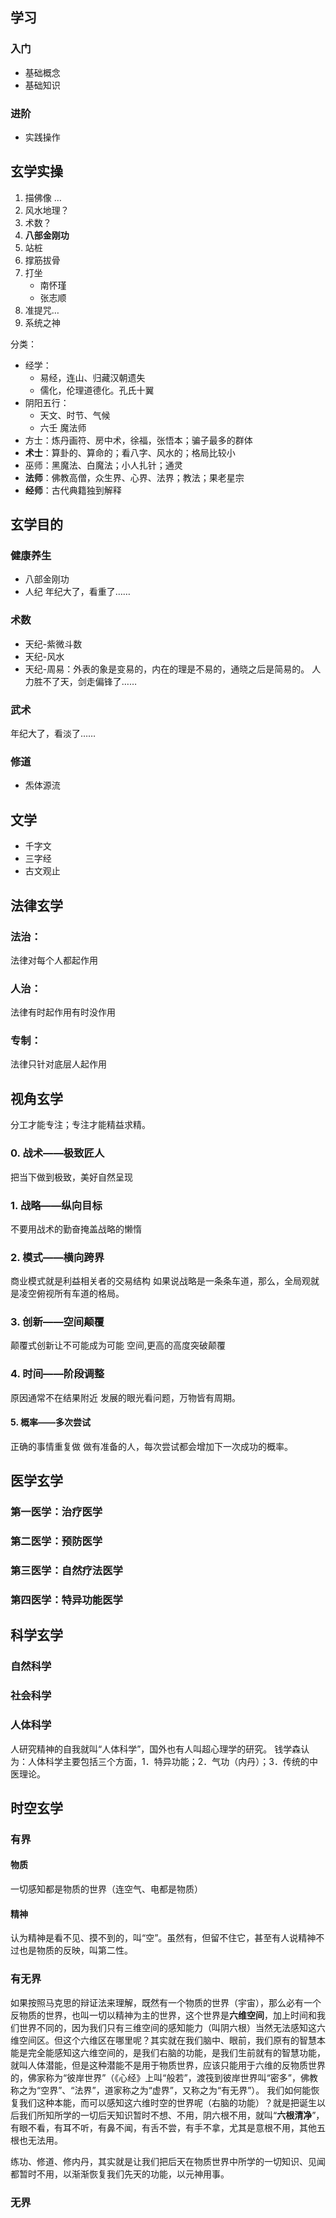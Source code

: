 ## 学习

### 入门

- 基础概念
- 基础知识
### 进阶

- 实践操作


## 玄学实操
1. 描佛像 …
2. 风水地理？
3. 术数？
4. **八部金刚功**
5. 站桩
6. 撑筋拔骨
7. 打坐
   - 南怀瑾
   - 张志顺
8. 准提咒…
9. 系统之神

分类：
- 经学：
    - 易经，连山、归藏汉朝遗失
    - 儒化，伦理道德化。孔氏十翼
- 阴阳五行：
	- 天文、时节、气候
	- 六壬
魔法师
- 方士：炼丹画符、房中术，徐福，张悟本；骗子最多的群体
- **术士**：算卦的、算命的；看八字、风水的；格局比较小
- 巫师：黑魔法、白魔法；小人扎针；通灵
- **法师**：佛教高僧，众生界、心界、法界；教法；果老星宗
- **经师**：古代典籍独到解释
## 玄学目的
### 健康养生
- 八部金刚功
- 人纪
年纪大了，看重了……

### 术数
- 天纪-紫微斗数
- 天纪-风水
- 天纪-周易：外表的象是变易的，内在的理是不易的，通晓之后是简易的。
人力胜不了天，剑走偏锋了……
### 武术
年纪大了，看淡了……
### 修道
- 炁体源流
## 文学
- 千字文
- 三字经
- 古文观止


## 法律玄学
### 法治：
法律对每个人都起作用
### 人治：
法律有时起作用有时没作用
### 专制：
法律只针对底层人起作用

## 视角玄学
分工才能专注；专注才能精益求精。
### 0. 战术——极致匠人
把当下做到极致，美好自然呈现
### 1. 战略——纵向目标
不要用战术的勤奋掩盖战略的懒惰 
### 2. 模式——横向跨界
商业模式就是利益相关者的交易结构
如果说战略是一条条车道，那么，全局观就是凌空俯视所有车道的格局。
### 3. 创新——空间颠覆
颠覆式创新让不可能成为可能
空间,更高的高度突破颠覆
### 4. 时间——阶段调整
原因通常不在结果附近
发展的眼光看问题，万物皆有周期。
#### 5. 概率——多次尝试
正确的事情重复做
做有准备的人，每次尝试都会增加下一次成功的概率。
## 医学玄学
### 第一医学：治疗医学
### 第二医学：预防医学
### 第三医学：自然疗法医学
### 第四医学：特异功能医学

## 科学玄学
### 自然科学
### 社会科学
### 人体科学
人研究精神的自我就叫“人体科学”，国外也有人叫超心理学的研究。
钱学森认为：人体科学主要包括三个方面，1．特异功能；2．气功（内丹）；3．传统的中医理论。
## 时空玄学
### 有界
#### 物质
一切感知都是物质的世界（连空气、电都是物质）
#### 精神
认为精神是看不见、摸不到的，叫“空”。虽然有，但留不住它，甚至有人说精神不过也是物质的反映，叫第二性。

### 有无界
如果按照马克思的辩证法来理解，既然有一个物质的世界（宇宙），那么必有一个反物质的世界，也叫一切以精神为主的世界，这个世界是**六维空间**，加上时间和我们世界不同的，因为我们只有三维空间的感知能力（叫阴六根）当然无法感知这六维空间区。但这个六维区在哪里呢？其实就在我们脑中、眼前，我们原有的智慧本能是完全能感知这六维空间的，是我们右脑的功能，是我们生前就有的智慧功能，就叫人体潜能，但是这种潜能不是用于物质世界，应该只能用于六维的反物质世界的，佛家称为“彼岸世界”（《心经》上叫“般若”，渡筏到彼岸世界叫“密多”，佛教称之为“空界”、“法界”，道家称之为“虚界”，又称之为“有无界”）。
我们如何能恢复我们这种本能，而可以感知这六维时空的世界呢（右脑的功能）？就是把诞生以后我们所知所学的一切后天知识暂时不想、不用，阴六根不用，就叫“**六根清净**”，有眼不看，有耳不听，有鼻不闻，有舌不尝，有手不拿，尤其是意根不用，其他五根也无法用。

练功、修道、修内丹，其实就是让我们把后天在物质世界中所学的一切知识、见闻都暂时不用，以渐渐恢复我们先天的功能，以元神用事。
### 无界


